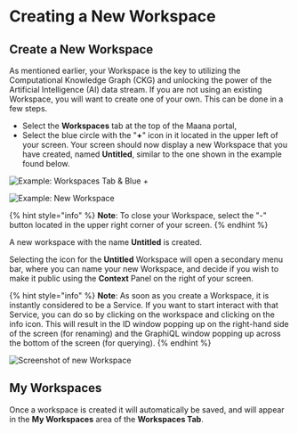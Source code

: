 # Creating a New Workspace

## Create a New Workspace

As mentioned earlier, your Workspace is the key to utilizing the Computational Knowledge Graph \(CKG\) and unlocking the power of the Artificial Intelligence \(AI\) data stream.  If you are not using an existing Workspace, you will want to create one of your own.  This can be done in a few steps.

* Select the **Workspaces** tab at the top of the Maana portal,
* Select the blue circle with the "**+**" icon in it located in the upper left of your screen.  Your screen should now display a new Workspace that you have created, named **Untitled**, similar to the one shown in the example found below.

![Example: Workspaces Tab &amp; Blue +](https://maanaimages.blob.core.windows.net/maana-q-documentation/Workspaces%20Tab%20%281%29.png)

![Example: New Workspace](https://maanaimages.blob.core.windows.net/maana-q-documentation/Untitled%20with%20Arrow.png)

{% hint style="info" %}
**Note**:  To close your Workspace, select the "-" button located in the upper right corner of your screen.
{% endhint %}

A new workspace with the name **Untitled** is created.

Selecting the icon for the **Untitled** Workspace will open a secondary menu bar, where you can name your new Workspace, and decide if you wish to make it public using the **Context** Panel on the right of your screen.

{% hint style="info" %}
**Note**:  As soon as you create a Workspace, it is instantly considered to be a Service.  If you want to start interact with that Service, you can do so by clicking on the workspace and clicking on the info icon.  This will result in the ID window popping up on the right-hand side of the screen \(for renaming\) and the GraphiQL window popping up across the bottom of the screen \(for querying\).
{% endhint %}

![Screenshot of new Workspace](https://maanaimages.blob.core.windows.net/maana-q-documentation/Screen%20Shot%202019-02-07%20at%202.26.42%20PM.png)



## My Workspaces

Once a workspace is created it will automatically be saved, and will appear in the **My Workspaces** area of the **Workspaces Tab**.


